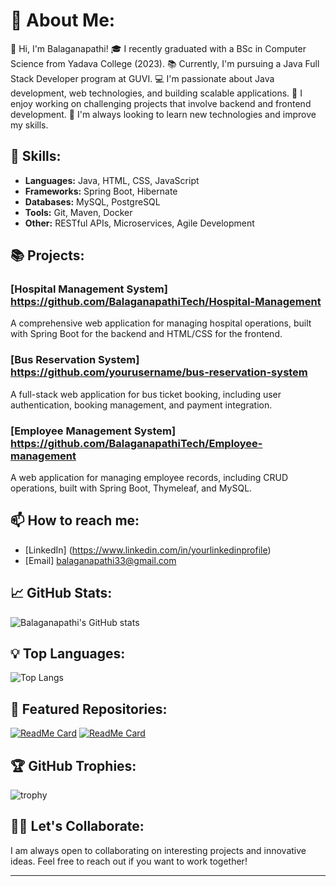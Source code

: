 # 💫 About Me:
👋 Hi, I'm Balaganapathi!
🎓 I recently graduated with a BSc in Computer Science from Yadava College (2023).
📚 Currently, I'm pursuing a Java Full Stack Developer program at GUVI.
💻 I'm passionate about Java development, web technologies, and building scalable applications.
🚀 I enjoy working on challenging projects that involve backend and frontend development.
🌱 I'm always looking to learn new technologies and improve my skills.

## 🔧 Skills:
- **Languages:** Java, HTML, CSS, JavaScript
- **Frameworks:** Spring Boot, Hibernate
- **Databases:** MySQL, PostgreSQL
- **Tools:** Git, Maven, Docker
- **Other:** RESTful APIs, Microservices, Agile Development

## 📚 Projects:
### [Hospital Management System] https://github.com/BalaganapathiTech/Hospital-Management
A comprehensive web application for managing hospital operations, built with Spring Boot for the backend and HTML/CSS for the frontend.

### [Bus Reservation System] https://github.com/yourusername/bus-reservation-system
A full-stack web application for bus ticket booking, including user authentication, booking management, and payment integration.

### [Employee Management System] https://github.com/BalaganapathiTech/Employee-management
A web application for managing employee records, including CRUD operations, built with Spring Boot, Thymeleaf, and MySQL.


## 📫 How to reach me:
- [LinkedIn] (https://www.linkedin.com/in/yourlinkedinprofile)
- [Email] balaganapathi33@gmail.com

## 📈 GitHub Stats:
![Balaganapathi's GitHub stats](https://github-readme-stats.vercel.app/api?username=yourusername&show_icons=true&theme=radical)

## 💡 Top Languages:
![Top Langs](https://github-readme-stats.vercel.app/api/top-langs/?username=yourusername&layout=compact&theme=radical)

## 🌟 Featured Repositories:
[![ReadMe Card](https://github-readme-stats.vercel.app/api/pin/?username=yourusername&repo=hospital-management-system&theme=radical)](https://github.com/yourusername/hospital-management-system)
[![ReadMe Card](https://github-readme-stats.vercel.app/api/pin/?username=yourusername&repo=bus-reservation-system&theme=radical)](https://github.com/yourusername/bus-reservation-system)

## 🏆 GitHub Trophies:
![trophy](https://github-profile-trophy.vercel.app/?username=yourusername&theme=radical)

## 👨‍💻 Let's Collaborate:
I am always open to collaborating on interesting projects and innovative ideas. Feel free to reach out if you want to work together!

---
